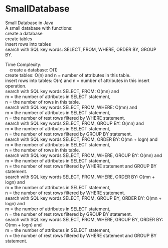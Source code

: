 # SmallDatabase
Small Database in Java  
A small database with functions:  
  create a database  
  create tables  
  insert rows into tables  
  search with SQL key words: SELECT, FROM, WHERE, ORDER BY, GROUP BY.  
  
Time Complexity:  
&emsp;create a database: O(1)  
  create tables: O(n) and n = number of attributes in this table.  
  insert rows into tables: O(n) and n = number of attributes in this insert operation.  
  search with SQL key words SELECT, FROM: O(mn) and  
                                          m = the number of attributes in SELECT statement,  
                                          n = the number of rows in this table.  
  search with SQL key words SELECT, FROM, WHERE: O(mn) and  
                                          m = the number of attributes in SELECT statement,  
                                          n = the number of rest rows filtered by WHERE statement.  
  search with SQL key words SELECT, FROM, GROUP BY: O(mn) and  
                                          m = the number of attributes in SELECT statement,  
                                          n = the number of rest rows filtered by GROUP BY statement.  
  search with SQL key words SELECT, FROM, ORDER BY: O(mn + logn) and  
                                          m = the number of attributes in SELECT statement,  
                                          n = the number of rows in this table.  
  search with SQL key words SELECT, FROM, WHERE, GROUP BY: O(mn) and  
                                          m = the number of attributes in SELECT statement,  
                                          n = the number of rest rows filtered by WHERE statement and GROUP BY statement.  
  search with SQL key words SELECT, FROM, WHERE, ORDER BY: O(mn + logn) and  
                                          m = the number of attributes in SELECT statement,  
                                          n = the number of rest rows filtered by WHERE statement.  
  search with SQL key words SELECT, FROM, GROUP BY, ORDER BY: O(mn + logn) and  
                                          m = the number of attributes in SELECT statement,  
                                          n = the number of rest rows filtered by GROUP BY statement.  
  search with SQL key words SELECT, FROM, WHERE, GROUP BY, ORDER BY: O(mn + logn) and  
                                          m = the number of attributes in SELECT statement,  
                                          n = the number of rest rows filtered by WHERE statement and GROUP BY statement.  
  
